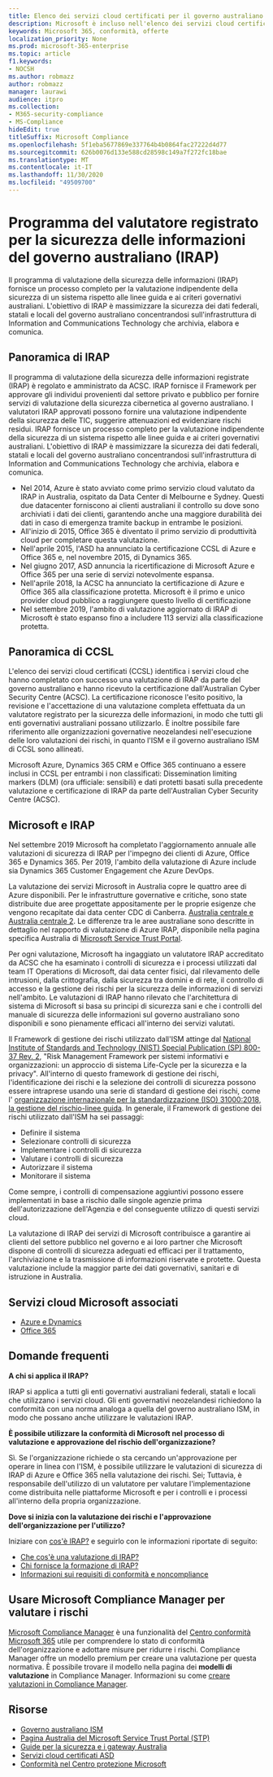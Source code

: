```yaml
---
title: Elenco dei servizi cloud certificati per il governo australiano (CCSL)
description: Microsoft è incluso nell'elenco dei servizi cloud certificati australiani per gli indicatori di limitazione della diffusione non classificati (DLM) e per i dati protetti basati su una valutazione e certificazione di IRAP da parte dell'Australian Cyber Security Centre (ACSC).
keywords: Microsoft 365, conformità, offerte
localization_priority: None
ms.prod: microsoft-365-enterprise
ms.topic: article
f1.keywords:
- NOCSH
ms.author: robmazz
author: robmazz
manager: laurawi
audience: itpro
ms.collection:
- M365-security-compliance
- MS-Compliance
hideEdit: true
titleSuffix: Microsoft Compliance
ms.openlocfilehash: 5f1eba5677869e337764b4b0864fac27222d4d77
ms.sourcegitcommit: 626b0076d133e588cd28598c149a7f272fc18bae
ms.translationtype: MT
ms.contentlocale: it-IT
ms.lasthandoff: 11/30/2020
ms.locfileid: "49509700"
---
```

# <a name="australian-government-information-security-registered-assessor-program-irap"></a>Programma del valutatore registrato per la sicurezza delle informazioni del governo australiano (IRAP)

Il programma di valutazione della sicurezza delle informazioni (IRAP) fornisce un processo completo per la valutazione indipendente della sicurezza di un sistema rispetto alle linee guida e ai criteri governativi australiani. L'obiettivo di IRAP è massimizzare la sicurezza dei dati federali, statali e locali del governo australiano concentrandosi sull'infrastruttura di Information and Communications Technology che archivia, elabora e comunica.

## <a name="irap-overview"></a>Panoramica di IRAP

Il programma di valutazione della sicurezza delle informazioni registrate (IRAP) è regolato e amministrato da ACSC. IRAP fornisce il Framework per approvare gli individui provenienti dal settore privato e pubblico per fornire servizi di valutazione della sicurezza cibernetica al governo australiano. I valutatori IRAP approvati possono fornire una valutazione indipendente della sicurezza delle TIC, suggerire attenuazioni ed evidenziare rischi residui. IRAP fornisce un processo completo per la valutazione indipendente della sicurezza di un sistema rispetto alle linee guida e ai criteri governativi australiani. L'obiettivo di IRAP è massimizzare la sicurezza dei dati federali, statali e locali del governo australiano concentrandosi sull'infrastruttura di Information and Communications Technology che archivia, elabora e comunica.

- Nel 2014, Azure è stato avviato come primo servizio cloud valutato da IRAP in Australia, ospitato da Data Center di Melbourne e Sydney. Questi due datacenter forniscono ai clienti australiani il controllo su dove sono archiviati i dati dei clienti, garantendo anche una maggiore durabilità dei dati in caso di emergenza tramite backup in entrambe le posizioni.
- All'inizio di 2015, Office 365 è diventato il primo servizio di produttività cloud per completare questa valutazione.
- Nell'aprile 2015, l'ASD ha annunciato la certificazione CCSL di Azure e Office 365 e, nel novembre 2015, di Dynamics 365.
- Nel giugno 2017, ASD annuncia la ricertificazione di Microsoft Azure e Office 365 per una serie di servizi notevolmente espansa.
- Nell'aprile 2018, la ACSC ha annunciato la certificazione di Azure e Office 365 alla classificazione protetta. Microsoft è il primo e unico provider cloud pubblico a raggiungere questo livello di certificazione
- Nel settembre 2019, l'ambito di valutazione aggiornato di IRAP di Microsoft è stato espanso fino a includere 113 servizi alla classificazione protetta.

## <a name="ccsl-overview"></a>Panoramica di CCSL

L'elenco dei servizi cloud certificati (CCSL) identifica i servizi cloud che hanno completato con successo una valutazione di IRAP da parte del governo australiano e hanno ricevuto la certificazione dall'Australian Cyber Security Centre (ACSC). La certificazione riconosce l'esito positivo, la revisione e l'accettazione di una valutazione completa effettuata da un valutatore registrato per la sicurezza delle informazioni, in modo che tutti gli enti governativi australiani possano utilizzarlo. È inoltre possibile fare riferimento alle organizzazioni governative neozelandesi nell'esecuzione delle loro valutazioni dei rischi, in quanto l'ISM e il governo australiano ISM di CCSL sono allineati.

Microsoft Azure, Dynamics 365 CRM e Office 365 continuano a essere inclusi in CCSL per entrambi i non classificati: Dissemination limiting markers (DLM) (ora ufficiale: sensibili) e dati protetti basati sulla precedente valutazione e certificazione di IRAP da parte dell'Australian Cyber Security Centre (ACSC).

## <a name="microsoft-and-irap"></a>Microsoft e IRAP

Nel settembre 2019 Microsoft ha completato l'aggiornamento annuale alle valutazioni di sicurezza di IRAP per l'impegno dei clienti di Azure, Office 365 e Dynamics 365. Per 2019, l'ambito della valutazione di Azure include sia Dynamics 365 Customer Engagement che Azure DevOps.

La valutazione dei servizi Microsoft in Australia copre le quattro aree di Azure disponibili. Per le infrastrutture governative e critiche, sono state distribuite due aree progettate appositamente per le proprie esigenze che vengono recapitate dai data center CDC di Canberra. [Australia centrale e Australia centrale 2](https://azure.microsoft.com/global-infrastructure/australia/). Le differenze tra le aree australiane sono descritte in dettaglio nel rapporto di valutazione di Azure IRAP, disponibile nella pagina specifica Australia di [Microsoft Service Trust Portal](https://aka.ms/au-irap).

Per ogni valutazione, Microsoft ha ingaggiato un valutatore IRAP accreditato da ACSC che ha esaminato i controlli di sicurezza e i processi utilizzati dal team IT Operations di Microsoft, dai data center fisici, dal rilevamento delle intrusioni, dalla crittografia, dalla sicurezza tra domini e di rete, il controllo di accesso e la gestione dei rischi per la sicurezza delle informazioni di servizi nell'ambito. Le valutazioni di IRAP hanno rilevato che l'architettura di sistema di Microsoft si basa su principi di sicurezza sani e che i controlli del manuale di sicurezza delle informazioni sul governo australiano sono disponibili e sono pienamente efficaci all'interno dei servizi valutati.

Il Framework di gestione dei rischi utilizzato dall'ISM attinge dal [National Institute of Standards and Technology (NIST) Special Publication (SP) 800-37 Rev. 2](https://csrc.nist.gov/publications/detail/sp/800-37/rev-2/final), "Risk Management Framework per sistemi informativi e organizzazioni: un approccio di sistema Life-Cycle per la sicurezza e la privacy". All'interno di questo framework di gestione dei rischi, l'identificazione dei rischi e la selezione dei controlli di sicurezza possono essere intraprese usando una serie di standard di gestione dei rischi, come l' [organizzazione internazionale per la standardizzazione (ISO) 31000:2018, la gestione del rischio-linee guida](https://www.iso.org/standard/65694.html). In generale, il Framework di gestione dei rischi utilizzato dall'ISM ha sei passaggi:

- Definire il sistema
- Selezionare controlli di sicurezza
- Implementare i controlli di sicurezza
- Valutare i controlli di sicurezza
- Autorizzare il sistema
- Monitorare il sistema

Come sempre, i controlli di compensazione aggiuntivi possono essere implementati in base a rischio dalle singole agenzie prima dell'autorizzazione dell'Agenzia e del conseguente utilizzo di questi servizi cloud.

La valutazione di IRAP dei servizi di Microsoft contribuisce a garantire ai clienti del settore pubblico nel governo e ai loro partner che Microsoft dispone di controlli di sicurezza adeguati ed efficaci per il trattamento, l'archiviazione e la trasmissione di informazioni riservate e protette. Questa valutazione include la maggior parte dei dati governativi, sanitari e di istruzione in Australia.

## <a name="microsoft-in-scope-cloud-services"></a>Servizi cloud Microsoft associati

- [Azure e Dynamics](https://aka.ms/AzureCompliance)
- [Office 365](https://aka.ms/Office365ComplianceOfferings)

## <a name="frequently-asked-questions"></a>Domande frequenti

**A chi si applica il IRAP?**

IRAP si applica a tutti gli enti governativi australiani federali, statali e locali che utilizzano i servizi cloud. Gli enti governativi neozelandesi richiedono la conformità con una norma analoga a quella del governo australiano ISM, in modo che possano anche utilizzare le valutazioni IRAP.

**È possibile utilizzare la conformità di Microsoft nel processo di valutazione e approvazione del rischio dell'organizzazione?**

Sì. Se l'organizzazione richiede o sta cercando un'approvazione per operare in linea con l'ISM, è possibile utilizzare le valutazioni di sicurezza di IRAP di Azure e Office 365 nella valutazione dei rischi. Sei; Tuttavia, è responsabile dell'utilizzo di un valutatore per valutare l'implementazione come distribuita nelle piattaforme Microsoft e per i controlli e i processi all'interno della propria organizzazione.

**Dove si inizia con la valutazione dei rischi e l'approvazione dell'organizzazione per l'utilizzo?**

Iniziare con [cos'è IRAP?](https://www.cyber.gov.au/irap/what-irap) e seguirlo con le informazioni riportate di seguito:

- [Che cos'è una valutazione di IRAP?](https://acsc.gov.au/infosec/irap/irap_assessments.htm)
- [Chi fornisce la formazione di IRAP?](https://acsc.gov.au/infosec/irap/training.htm)
- [Informazioni sui requisiti di conformità e noncompliance](https://acsc.gov.au/infosec/irap/compliance.htm)

## <a name="use-microsoft-compliance-manager-to-assess-your-risk"></a>Usare Microsoft Compliance Manager per valutare i rischi

[Microsoft Compliance Manager](https://docs.microsoft.com/microsoft-365/compliance/compliance-manager) è una funzionalità del [Centro conformità Microsoft 365](https://docs.microsoft.com/microsoft-365/compliance/microsoft-365-compliance-center) utile per comprendere lo stato di conformità dell'organizzazione e adottare misure per ridurre i rischi. Compliance Manager offre un modello premium per creare una valutazione per questa normativa. È possibile trovare il modello nella pagina dei **modelli di valutazione** in Compliance Manager. Informazioni su come [creare valutazioni in Compliance Manager](https://docs.microsoft.com/microsoft-365/compliance/compliance-manager-assessments).

## <a name="resources"></a>Risorse

- [Governo australiano ISM](https://acsc.gov.au/infosec/ism/index.htm)
- [Pagina Australia del Microsoft Service Trust Portal (STP)](https://aka.ms/au-irap)
- [Guide per la sicurezza e i gateway Australia](https://docs.microsoft.com/azure/azure-australia)
- [Servizi cloud certificati ASD](https://acsc.gov.au/infosec/irap/certified_clouds.htm)
- [Conformità nel Centro protezione Microsoft](https://www.microsoft.com/trust-center/compliance/compliance-overview)
